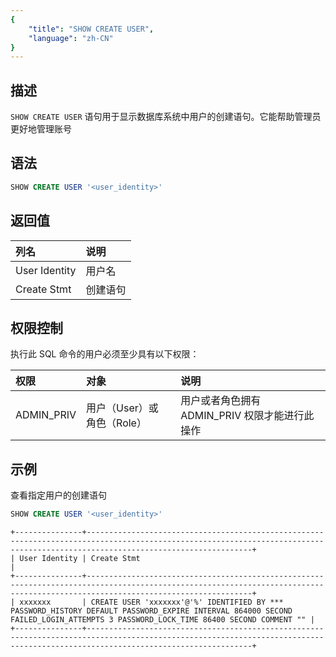 ```yaml
---
{
    "title": "SHOW CREATE USER",
    "language": "zh-CN"
}
---
```


## 描述

`SHOW CREATE USER` 语句用于显示数据库系统中用户的创建语句。它能帮助管理员更好地管理账号

## 语法

```sql
SHOW CREATE USER '<user_identity>'
```

## 返回值

| 列名         | 说明         |
|:------------|:------------|
| User Identity  | 用户名 |
| Create Stmt  | 创建语句 |

## 权限控制

执行此 SQL 命令的用户必须至少具有以下权限：

| 权限         | 对象         | 说明            |
|:------------|:------------|:--------------|
| ADMIN_PRIV  | 用户（User）或 角色（Role） | 用户或者角色拥有 ADMIN_PRIV 权限才能进行此操作 |

## 示例

查看指定用户的创建语句

```sql
SHOW CREATE USER '<user_identity>'
```
  
```text
+---------------+---------------------------------------------------------------------------------------------------------------------------------------------------------------------------------+
| User Identity | Create Stmt                                                                                                                                                                     |
+---------------+---------------------------------------------------------------------------------------------------------------------------------------------------------------------------------+
| xxxxxxx       | CREATE USER 'xxxxxxx'@'%' IDENTIFIED BY ***  PASSWORD_HISTORY DEFAULT PASSWORD_EXPIRE INTERVAL 864000 SECOND FAILED_LOGIN_ATTEMPTS 3 PASSWORD_LOCK_TIME 86400 SECOND COMMENT "" |
+---------------+---------------------------------------------------------------------------------------------------------------------------------------------------------------------------------+
```
